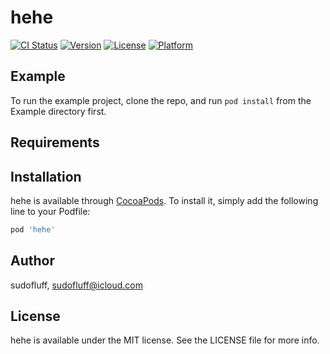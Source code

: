 # hehe

[![CI Status](https://img.shields.io/travis/sudofluff/hehe.svg?style=flat)](https://travis-ci.org/sudofluff/hehe)
[![Version](https://img.shields.io/cocoapods/v/hehe.svg?style=flat)](https://cocoapods.org/pods/hehe)
[![License](https://img.shields.io/cocoapods/l/hehe.svg?style=flat)](https://cocoapods.org/pods/hehe)
[![Platform](https://img.shields.io/cocoapods/p/hehe.svg?style=flat)](https://cocoapods.org/pods/hehe)

## Example

To run the example project, clone the repo, and run `pod install` from the Example directory first.

## Requirements

## Installation

hehe is available through [CocoaPods](https://cocoapods.org). To install
it, simply add the following line to your Podfile:

```ruby
pod 'hehe'
```

## Author

sudofluff, sudofluff@icloud.com

## License

hehe is available under the MIT license. See the LICENSE file for more info.
